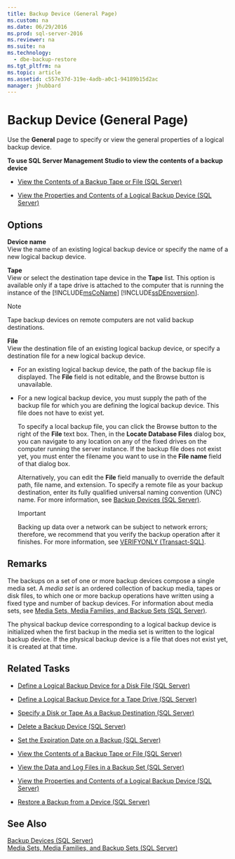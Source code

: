 ```yaml
---
title: Backup Device (General Page)
ms.custom: na
ms.date: 06/29/2016
ms.prod: sql-server-2016
ms.reviewer: na
ms.suite: na
ms.technology: 
  - dbe-backup-restore
ms.tgt_pltfrm: na
ms.topic: article
ms.assetid: c557e37d-319e-4adb-a0c1-94189b15d2ac
manager: jhubbard
---
```

# Backup Device (General Page)
Use the **General** page to specify or view the general properties of a logical backup device.  
  
 **To use SQL Server Management Studio to view the contents of a backup device**  
  
-   [View the Contents of a Backup Tape or File (SQL Server)](../../Topics/TopicNameContainA/View-the-Contents-of-a-Backup-Tape-or-File--SQL-Server-.md)  
  
-   [View the Properties and Contents of a Logical Backup Device (SQL Server)](../../Topics/TopicNameContainA/View-the-Properties-and-Contents-of-a-Logical-Backup-Device--SQL-Server-.md)  
  
## Options  
 **Device name**  
 View the name of an existing logical backup device or specify the name of a new logical backup device.  
  
 **Tape**  
 View or select the destination tape device in the **Tape** list. This option is available only if a tape drive is attached to the computer that is running the instance of the [!INCLUDE[msCoName](../../Topics/TopicNameContainA/includes/msCoName_md.md)] [!INCLUDE[ssDEnoversion](../../Topics/TopicNameContainA/includes/ssDEnoversion_md.md)].  
  
> [!NOTE]  
>  Tape backup devices on remote computers are not valid backup destinations.  
  
 **File**  
 View the destination file of an existing logical backup device, or specify a destination file for a new logical backup device.  
  
-   For an existing logical backup device, the path of the backup file is displayed. The **File** field is not editable, and the Browse button is unavailable.  
  
-   For a new logical backup device, you must supply the path of the backup file for which you are defining the logical backup device. This file does not have to exist yet.  
  
     To specify a local backup file, you can click the Browse button to the right of the **File** text box. Then, in the **Locate Database Files** dialog box, you can navigate to any location on any of the fixed drives on the computer running the server instance. If the backup file does not exist yet, you must enter the filename you want to use in the **File name** field of that dialog box.  
  
     Alternatively, you can edit the **File** field manually to override the default path, file name, and extension. To specify a remote file as your backup destination, enter its fully qualified universal naming convention (UNC) name. For more information, see [Backup Devices (SQL Server)](../../Topics/TopicNameNotContainA/Backup-Devices--SQL-Server-.md).  
  
    > [!IMPORTANT]  
    >  Backing up data over a network can be subject to network errors; therefore, we recommend that you verify the backup operation after it finishes. For more information, see [VERIFYONLY (Transact-SQL)](assetId:///cba3b6a0-b48e-4c94-812b-5b3cbb408bd6).  
  
## Remarks  
 The backups on a set of one or more backup devices compose a single media set. A *media set* is an ordered collection of backup media, tapes or disk files, to which one or more backup operations have written using a fixed type and number of backup devices. For information about media sets, see [Media Sets, Media Families, and Backup Sets (SQL Server)](../../Topics/TopicNameNotContainA/Media-Sets--Media-Families--and-Backup-Sets--SQL-Server-.md).  
  
 The physical backup device corresponding to a logical backup device is initialized when the first backup in the media set is written to the logical backup device. If the physical backup device is a file that does not exist yet, it is created at that time.  
  
##  <a name="RelatedTasks"></a> Related Tasks  
  
-   [Define a Logical Backup Device for a Disk File (SQL Server)](../../Topics/TopicNameContainA/Define-a-Logical-Backup-Device-for-a-Disk-File--SQL-Server-.md)  
  
-   [Define a Logical Backup Device for a Tape Drive (SQL Server)](../../Topics/TopicNameContainA/Define-a-Logical-Backup-Device-for-a-Tape-Drive--SQL-Server-.md)  
  
-   [Specify a Disk or Tape As a Backup Destination (SQL Server)](../../Topics/TopicNameContainA/Specify-a-Disk-or-Tape-As-a-Backup-Destination--SQL-Server-.md)  
  
-   [Delete a Backup Device (SQL Server)](../../Topics/TopicNameContainA/Delete-a-Backup-Device--SQL-Server-.md)  
  
-   [Set the Expiration Date on a Backup (SQL Server)](../../Topics/TopicNameContainA/Set-the-Expiration-Date-on-a-Backup--SQL-Server-.md)  
  
-   [View the Contents of a Backup Tape or File (SQL Server)](../../Topics/TopicNameContainA/View-the-Contents-of-a-Backup-Tape-or-File--SQL-Server-.md)  
  
-   [View the Data and Log Files in a Backup Set (SQL Server)](../../Topics/TopicNameContainA/View-the-Data-and-Log-Files-in-a-Backup-Set--SQL-Server-.md)  
  
-   [View the Properties and Contents of a Logical Backup Device (SQL Server)](../../Topics/TopicNameContainA/View-the-Properties-and-Contents-of-a-Logical-Backup-Device--SQL-Server-.md)  
  
-   [Restore a Backup from a Device (SQL Server)](../../Topics/TopicNameContainA/Restore-a-Backup-from-a-Device--SQL-Server-.md)  
  
## See Also  
 [Backup Devices (SQL Server)](../../Topics/TopicNameNotContainA/Backup-Devices--SQL-Server-.md)   
 [Media Sets, Media Families, and Backup Sets (SQL Server)](../../Topics/TopicNameNotContainA/Media-Sets--Media-Families--and-Backup-Sets--SQL-Server-.md)